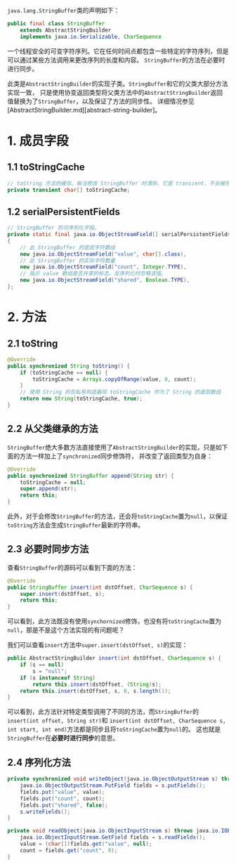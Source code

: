 `java.lang.StringBuffer`类的声明如下：
```java
public final class StringBuffer
    extends AbstractStringBuilder
    implements java.io.Serializable, CharSequence
```
一个线程安全的可变字符序列。它在任何时间点都包含一些特定的字符序列，但是可以通过某些方法调用来更改序列的长度和内容。
`StringBuffer`的方法在必要时进行同步。

此类是`AbstractStringBuilder`的实现子类。`StringBuffer`和它的父类大部分方法实现一致，
只是使用协变返回类型将父类方法中的`AbstractStringBuilder`返回值替换为了`StringBuffer`，以及保证了方法的同步性。
详细情况参见[AbstractStringBuilder.md][abstract-string-builder]。

# 1. 成员字段

## 1.1 toStringCache
```java
// toString 方法的缓存。每当修改 StringBuffer 时清除。它是 transient，不会被序列化
private transient char[] toStringCache;
```

## 1.2 serialPersistentFields
```java
// StringBuffer 的可序列化字段。
private static final java.io.ObjectStreamField[] serialPersistentFields =
{
    // 此 StringBuffer 的底层字符数组
    new java.io.ObjectStreamField("value", char[].class),
    // 此 StringBuffer 的实际字符数量
    new java.io.ObjectStreamField("count", Integer.TYPE),
    // 指示 value 数组是否共享的标志。反序列化时忽略该值。
    new java.io.ObjectStreamField("shared", Boolean.TYPE),
};
```

# 2. 方法

## 2.1 toString
```java
@Override
public synchronized String toString() {
    if (toStringCache == null) {
        toStringCache = Arrays.copyOfRange(value, 0, count);
    }
    // 使用 String 的包私有构造器将 toStringCache 作为了 String 的底层数组
    return new String(toStringCache, true);
}
```

## 2.2 从父类继承的方法

`StringBuffer`绝大多数方法直接使用了`AbstractStringBuilder`的实现，只是如下面的方法一样加上了`synchronized`同步修饰符，
并改变了返回类型为自身：
```java
@Override
public synchronized StringBuffer append(String str) {
    toStringCache = null;
    super.append(str);
    return this;
}
```
此外，对于会修改`StringBuffer`的方法，还会将`toStringCache`置为`null`，以保证`toString`方法会生成`StringBuffer`最新的字符串。

## 2.3 必要时同步方法

查看`StringBuffer`的源码可以看到下面的方法：
```java
@Override
public StringBuffer insert(int dstOffset, CharSequence s) {
    super.insert(dstOffset, s);
    return this;
}
```
可以看到，此方法既没有使用`synchornized`修饰，也没有将`toStringCache`置为`null`，那是不是这个方法实现的有问题呢？

我们可以查看`insert`方法中`super.insert(dstOffset, s)`的实现：
```java
public AbstractStringBuilder insert(int dstOffset, CharSequence s) {
    if (s == null)
        s = "null";
    if (s instanceof String)
        return this.insert(dstOffset, (String)s);
    return this.insert(dstOffset, s, 0, s.length());
}
```
可以看到，此方法针对特定类型调用了不同的方法，而`StringBuffer`的`insert(int offset, String str)`和
`insert(int dstOffset, CharSequence s, int start, int end)`方法都是同步且将`toStringCache`置为`null`的。
这也就是`StringBuffer`在**必要时进行同步**的意思。

## 2.4 序列化方法
```java
private synchronized void writeObject(java.io.ObjectOutputStream s) throws java.io.IOException {
    java.io.ObjectOutputStream.PutField fields = s.putFields();
    fields.put("value", value);
    fields.put("count", count);
    fields.put("shared", false);
    s.writeFields();
}

private void readObject(java.io.ObjectInputStream s) throws java.io.IOException, ClassNotFoundException {
    java.io.ObjectInputStream.GetField fields = s.readFields();
    value = (char[])fields.get("value", null);
    count = fields.get("count", 0);
}
```
<!-- TODO: 弄懂 ObjectStreamField 和序列化的关系 -->